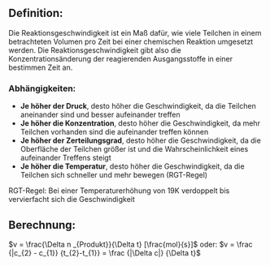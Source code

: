 
## Definition:
Die Reaktionsgeschwindigkeit ist ein Maß dafür, wie viele Teilchen in einem betrachteten Volumen pro Zeit bei einer chemischen Reaktion umgesetzt werden. Die Reaktionsgeschwindigkeit gibt also die Konzentrationsänderung der reagierenden Ausgangsstoffe in einer bestimmen Zeit an.


### Abhängigkeiten:
- **Je höher der Druck**, desto höher die Geschwindigkeit, da die Teilchen aneinander sind und besser aufeinander treffen
- **Je höher die Konzentration**, desto höher die Geschwindigkeit, da mehr Teilchen vorhanden sind die aufeinander treffen können
- **Je höher der Zerteilungsgrad**, desto höher die Geschwindigkeit, da die Oberfläche der Teilchen größer ist und die Wahrscheinlichkeit eines aufeinander Treffens steigt
- **Je höher die Temperatur**, desto höher die Geschwindigkeit, da die Teilchen sich schneller und mehr bewegen (RGT-Regel)

RGT-Regel: Bei einer Temperaturerhöhung von 19K verdoppelt bis vervierfacht sich die Geschwindigkeit


## Berechnung:
$v = \frac{\Delta n _{Produkt}}{\Delta t}  [\frac{mol}{s}]$
oder:
$v = \frac {|c_{2} - c_{1}} {t_{2}-t_{1}} = \frac {|\Delta c|} {\Delta t}$

